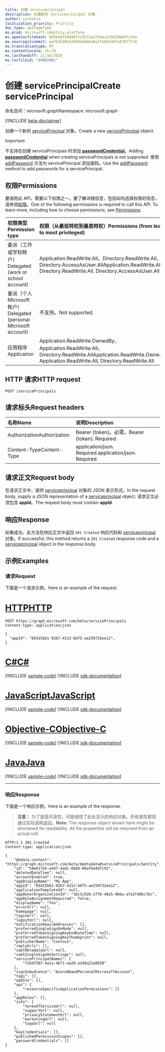 ```yaml
---
title: 创建 serviceprincipal
description: 创建新的 serviceprincipal 对象。
author: sureshja
localization_priority: Priority
doc_type: apiPageType
ms.prod: microsoft-identity-platform
ms.openlocfilehash: 8d5ba0f54498f7c9315aa339aca78d29b04fcfee
ms.sourcegitcommit: eafb1629e52450dab0da6a1fb6d1ddfa878777c6
ms.translationtype: HT
ms.contentlocale: zh-CN
ms.lasthandoff: 11/16/2020
ms.locfileid: "49082081"
---
```

# <a name="create-serviceprincipal"></a><span data-ttu-id="055af-103">创建 servicePrincipal</span><span class="sxs-lookup"><span data-stu-id="055af-103">Create servicePrincipal</span></span>

<span data-ttu-id="055af-104">命名空间：microsoft.graph</span><span class="sxs-lookup"><span data-stu-id="055af-104">Namespace: microsoft.graph</span></span>

[!INCLUDE [beta-disclaimer](../../includes/beta-disclaimer.md)]

<span data-ttu-id="055af-105">创建一个新的 [servicePrincipal](../resources/serviceprincipal.md) 对象。</span><span class="sxs-lookup"><span data-stu-id="055af-105">Create a new [servicePrincipal](../resources/serviceprincipal.md) object.</span></span>

> [!IMPORTANT]
> <span data-ttu-id="055af-106">不支持在创建 servicePrincipals 时添加 [**passwordCredential**](../resources/passwordcredential.md)。</span><span class="sxs-lookup"><span data-stu-id="055af-106">Adding [**passwordCredential**](../resources/passwordcredential.md) when creating servicePrincipals is not supported.</span></span> <span data-ttu-id="055af-107">使用 [addPassword](serviceprincipal-addpassword.md) 方法为 servicePrincipal 添加密码。</span><span class="sxs-lookup"><span data-stu-id="055af-107">Use the [addPassword](serviceprincipal-addpassword.md) method to add passwords for a servicePrincipal.</span></span>

## <a name="permissions"></a><span data-ttu-id="055af-108">权限</span><span class="sxs-lookup"><span data-stu-id="055af-108">Permissions</span></span>
<span data-ttu-id="055af-p102">要调用此 API，需要以下权限之一。要了解详细信息，包括如何选择权限的信息，请参阅[权限](/graph/permissions-reference)。</span><span class="sxs-lookup"><span data-stu-id="055af-p102">One of the following permissions is required to call this API. To learn more, including how to choose permissions, see [Permissions](/graph/permissions-reference).</span></span>


|<span data-ttu-id="055af-111">权限类型</span><span class="sxs-lookup"><span data-stu-id="055af-111">Permission type</span></span>      | <span data-ttu-id="055af-112">权限（从最低特权到最高特权）</span><span class="sxs-lookup"><span data-stu-id="055af-112">Permissions (from least to most privileged)</span></span>              |
|:--------------------|:---------------------------------------------------------|
|<span data-ttu-id="055af-113">委派（工作或学校帐户）</span><span class="sxs-lookup"><span data-stu-id="055af-113">Delegated (work or school account)</span></span> | <span data-ttu-id="055af-114">Application.ReadWrite.All、Directory.ReadWrite.All、Directory.AccessAsUser.All</span><span class="sxs-lookup"><span data-stu-id="055af-114">Application.ReadWrite.All, Directory.ReadWrite.All, Directory.AccessAsUser.All</span></span>    |
|<span data-ttu-id="055af-115">委派（个人 Microsoft 帐户）</span><span class="sxs-lookup"><span data-stu-id="055af-115">Delegated (personal Microsoft account)</span></span> | <span data-ttu-id="055af-116">不支持。</span><span class="sxs-lookup"><span data-stu-id="055af-116">Not supported.</span></span>    |
|<span data-ttu-id="055af-117">应用程序</span><span class="sxs-lookup"><span data-stu-id="055af-117">Application</span></span> | <span data-ttu-id="055af-118">Application.ReadWrite.OwnedBy、Application.ReadWrite.All、Directory.ReadWrite.All</span><span class="sxs-lookup"><span data-stu-id="055af-118">Application.ReadWrite.OwnedBy, Application.ReadWrite.All, Directory.ReadWrite.All</span></span> |

## <a name="http-request"></a><span data-ttu-id="055af-119">HTTP 请求</span><span class="sxs-lookup"><span data-stu-id="055af-119">HTTP request</span></span>
<!-- { "blockType": "ignored" } -->
```http
POST /servicePrincipals
```

## <a name="request-headers"></a><span data-ttu-id="055af-120">请求标头</span><span class="sxs-lookup"><span data-stu-id="055af-120">Request headers</span></span>
| <span data-ttu-id="055af-121">名称</span><span class="sxs-lookup"><span data-stu-id="055af-121">Name</span></span>       | <span data-ttu-id="055af-122">说明</span><span class="sxs-lookup"><span data-stu-id="055af-122">Description</span></span>|
|:-----------|:----------|
| <span data-ttu-id="055af-123">Authorization</span><span class="sxs-lookup"><span data-stu-id="055af-123">Authorization</span></span> | <span data-ttu-id="055af-p103">Bearer {token}。必需。</span><span class="sxs-lookup"><span data-stu-id="055af-p103">Bearer {token}. Required.</span></span>  |
| <span data-ttu-id="055af-126">Content-Type</span><span class="sxs-lookup"><span data-stu-id="055af-126">Content-Type</span></span> | <span data-ttu-id="055af-p104">application/json. Required.</span><span class="sxs-lookup"><span data-stu-id="055af-p104">application/json. Required.</span></span> |

## <a name="request-body"></a><span data-ttu-id="055af-129">请求正文</span><span class="sxs-lookup"><span data-stu-id="055af-129">Request body</span></span>
<span data-ttu-id="055af-130">在请求正文中，提供 [serviceprincipal](../resources/serviceprincipal.md) 对象的 JSON 表示形式。</span><span class="sxs-lookup"><span data-stu-id="055af-130">In the request body, supply a JSON representation of a [serviceprincipal](../resources/serviceprincipal.md) object.</span></span> <span data-ttu-id="055af-131">请求正文必须包含 **appId**。</span><span class="sxs-lookup"><span data-stu-id="055af-131">The request body must contain  **appId**.</span></span>

## <a name="response"></a><span data-ttu-id="055af-132">响应</span><span class="sxs-lookup"><span data-stu-id="055af-132">Response</span></span>

<span data-ttu-id="055af-133">如果成功，此方法在响应正文中返回 `201 Created` 响应代码和 [serviceprincipal](../resources/serviceprincipal.md) 对象。</span><span class="sxs-lookup"><span data-stu-id="055af-133">If successful, this method returns a `201 Created` response code and a [serviceprincipal](../resources/serviceprincipal.md) object in the response body.</span></span>

## <a name="examples"></a><span data-ttu-id="055af-134">示例</span><span class="sxs-lookup"><span data-stu-id="055af-134">Examples</span></span>
### <a name="request"></a><span data-ttu-id="055af-135">请求</span><span class="sxs-lookup"><span data-stu-id="055af-135">Request</span></span>
<span data-ttu-id="055af-136">下面是一个请求示例。</span><span class="sxs-lookup"><span data-stu-id="055af-136">Here is an example of the request.</span></span>


# <a name="http"></a>[<span data-ttu-id="055af-137">HTTP</span><span class="sxs-lookup"><span data-stu-id="055af-137">HTTP</span></span>](#tab/http)
<!-- {
  "blockType": "request",
  "name": "create_serviceprincipal_from_serviceprincipals"
}-->
```http
POST https://graph.microsoft.com/beta/servicePrincipals
Content-type: application/json

{
  "appId": "65415bb1-9267-4313-bbf5-ae259732ee12",
}
```
# <a name="c"></a>[<span data-ttu-id="055af-138">C#</span><span class="sxs-lookup"><span data-stu-id="055af-138">C#</span></span>](#tab/csharp)
[!INCLUDE [sample-code](../includes/snippets/csharp/create-serviceprincipal-from-serviceprincipals-csharp-snippets.md)]
[!INCLUDE [sdk-documentation](../includes/snippets/snippets-sdk-documentation-link.md)]

# <a name="javascript"></a>[<span data-ttu-id="055af-139">JavaScript</span><span class="sxs-lookup"><span data-stu-id="055af-139">JavaScript</span></span>](#tab/javascript)
[!INCLUDE [sample-code](../includes/snippets/javascript/create-serviceprincipal-from-serviceprincipals-javascript-snippets.md)]
[!INCLUDE [sdk-documentation](../includes/snippets/snippets-sdk-documentation-link.md)]

# <a name="objective-c"></a>[<span data-ttu-id="055af-140">Objective-C</span><span class="sxs-lookup"><span data-stu-id="055af-140">Objective-C</span></span>](#tab/objc)
[!INCLUDE [sample-code](../includes/snippets/objc/create-serviceprincipal-from-serviceprincipals-objc-snippets.md)]
[!INCLUDE [sdk-documentation](../includes/snippets/snippets-sdk-documentation-link.md)]

# <a name="java"></a>[<span data-ttu-id="055af-141">Java</span><span class="sxs-lookup"><span data-stu-id="055af-141">Java</span></span>](#tab/java)
[!INCLUDE [sample-code](../includes/snippets/java/create-serviceprincipal-from-serviceprincipals-java-snippets.md)]
[!INCLUDE [sdk-documentation](../includes/snippets/snippets-sdk-documentation-link.md)]

---


### <a name="response"></a><span data-ttu-id="055af-142">响应</span><span class="sxs-lookup"><span data-stu-id="055af-142">Response</span></span>
<span data-ttu-id="055af-143">下面是一个响应示例。</span><span class="sxs-lookup"><span data-stu-id="055af-143">Here is an example of the response.</span></span> 

> <span data-ttu-id="055af-p106">**注意：** 为了提高可读性，可能缩短了此处显示的响应对象。所有属性都将通过实际调用返回。</span><span class="sxs-lookup"><span data-stu-id="055af-p106">**Note:** The response object shown here might be shortened for readability. All the properties will be returned from an actual call.</span></span>
<!-- {
  "blockType": "response",
  "truncated": true,
  "@odata.type": "microsoft.graph.servicePrincipal"
} -->
```http
HTTP/1.1 201 Created
Content-type: application/json

{
    "@odata.context": "https://graph.microsoft.com/beta/$metadata#servicePrincipals/$entity",
    "id": "59e617e5-e447-4adc-8b88-00af644d7c92",
    "deletedDateTime": null,
    "accountEnabled": true,
    "appDisplayName": "My App",
    "appId": "65415bb1-9267-4313-bbf5-ae259732ee12",
    "applicationTemplateId": null,
    "appOwnerOrganizationId": "1bc1c026-2f7b-48a5-98da-afa2fd8bc7bc",
    "appRoleAssignmentRequired": false,
    "displayName": "foo",
    "errorUrl": null,
    "homepage": null,
    "loginUrl": null,
    "logoutUrl": null,
    "notificationEmailAddresses": [],
    "preferredSingleSignOnMode": null,
    "preferredTokenSigningKeyEndDateTime": null,
    "preferredTokenSigningKeyThumbprint": null,
    "publisherName": "Contoso",
    "replyUrls": [],
    "samlMetadataUrl": null,
    "samlSingleSignOnSettings": null,
    "servicePrincipalNames": [
        "f1bd758f-4a1a-4b71-aa20-a248a22a8928"
    ],
    "signInAudience": "AzureADandPersonalMicrosoftAccount",
    "tags": [],
    "addIns": [],
    "api": {
        "resourceSpecificApplicationPermissions": []
    },
    "appRoles": [],
    "info": {
        "termsOfServiceUrl": null,
        "supportUrl": null,
        "privacyStatementUrl": null,
        "marketingUrl": null,
        "logoUrl": null
    },
    "keyCredentials": [],
    "publishedPermissionScopes": [],
    "passwordCredentials": []
}
```

<!-- uuid: 8fcb5dbc-d5aa-4681-8e31-b001d5168d79
2015-10-25 14:57:30 UTC -->
<!--
{
  "type": "#page.annotation",
  "description": "Create serviceprincipal",
  "keywords": "",
  "section": "documentation",
  "tocPath": "",
  "suppressions": [
  ]
}
-->


